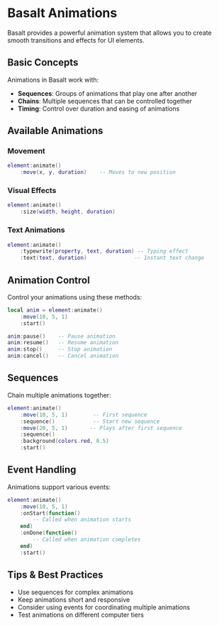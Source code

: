 # Basalt Animations

Basalt provides a powerful animation system that allows you to create smooth transitions and effects for UI elements.

## Basic Concepts

Animations in Basalt work with:
- **Sequences**: Groups of animations that play one after another
- **Chains**: Multiple sequences that can be controlled together
- **Timing**: Control over duration and easing of animations

## Available Animations

### Movement
```lua
element:animate()
    :move(x, y, duration)    -- Moves to new position
```

### Visual Effects
```lua
element:animate()
    :size(width, height, duration)
```

### Text Animations
```lua
element:animate()
    :typewrite(property, text, duration) -- Typing effect
    :text(text, duration)               -- Instant text change
```

## Animation Control

Control your animations using these methods:
```lua
local anim = element:animate()
    :move(10, 5, 1)
    :start()

anim:pause()    -- Pause animation
anim:resume()   -- Resume animation
anim:stop()     -- Stop animation
anim:cancel()   -- Cancel animation
```

## Sequences

Chain multiple animations together:
```lua
element:animate()
    :move(10, 5, 1)        -- First sequence
    :sequence()            -- Start new sequence
    :move(20, 5, 1)       -- Plays after first sequence
    :sequence()
    :background(colors.red, 0.5)
    :start()
```

## Event Handling

Animations support various events:
```lua
element:animate()
    :move(10, 5, 1)
    :onStart(function() 
        -- Called when animation starts
    end)
    :onDone(function() 
        -- Called when animation completes
    end)
    :start()
```

## Tips & Best Practices

- Use sequences for complex animations
- Keep animations short and responsive
- Consider using events for coordinating multiple animations
- Test animations on different computer tiers